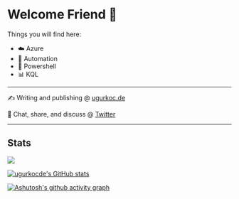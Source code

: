 # Welcome Friend 👋

Things you will find here:

- :cloud: Azure
- :blue_car: Automation
- :shell: Powershell
- :bar_chart: KQL



---

:writing_hand: Writing and publishing @ [ugurkoc.de](https://www.ugurkoc.de)

:open_book: Chat, share, and discuss @ [Twitter](https://twitter.com/UgurKocDe/)

---

## Stats

![](https://komarev.com/ghpvc/?username=ugurukocde&color=blue&style=for-the-badge)

[![ugurkocde's GitHub stats](https://github-readme-stats.vercel.app/api?username=ugurkocde)](https://github.com/anuraghazra/github-readme-stats)








[![Ashutosh's github activity graph](https://activity-graph.herokuapp.com/graph?username=ugurkocde&theme=react-dark&custom_title=Activity%20Graph&hide_border=true)](https://github.com/ugurkocde)


